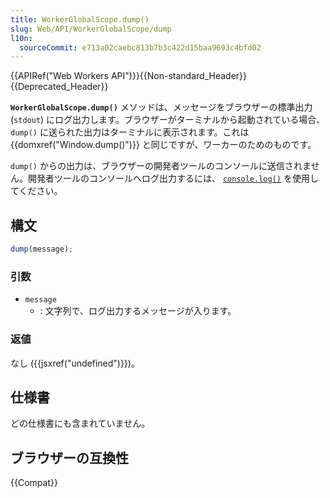 ```yaml
---
title: WorkerGlobalScope.dump()
slug: Web/API/WorkerGlobalScope/dump
l10n:
  sourceCommit: e713a02caebc813b7b3c422d15baa9693c4bfd02
---
```


{{APIRef("Web Workers API")}}{{Non-standard_Header}}{{Deprecated_Header}}

**`WorkerGlobalScope.dump()`** メソッドは、メッセージをブラウザーの標準出力 (`stdout`) にログ出力します。ブラウザーがターミナルから起動されている場合、 `dump()` に送られた出力はターミナルに表示されます。これは {{domxref("Window.dump()")}} と同じですが、ワーカーのためのものです。

`dump()` からの出力は、ブラウザーの開発者ツールのコンソールに送信されません。開発者ツールのコンソールへログ出力するには、 [`console.log()`](/ja/docs/Web/API/console/log) を使用してください。

## 構文

```js
dump(message);
```

### 引数

- `message`
  - : 文字列で、ログ出力するメッセージが入ります。

### 返値

なし ({{jsxref("undefined")}})。

## 仕様書

どの仕様書にも含まれていません。

## ブラウザーの互換性

{{Compat}}
